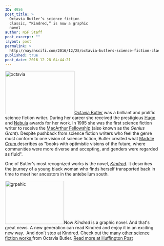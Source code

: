 ```yaml
---
ID: 4956
post_title: >
  Octavia Butler’s science fiction
  classic, “Kindred,” is now a graphic
  novel
author: NSF Staff
post_excerpt: ""
layout: post
permalink: >
  http://nayahscifi.com/2016/12/28/octavia-butlers-science-fiction-classic-kindred-is-now-a-graphic-novel/
published: true
post_date: 2016-12-28 04:44:21
---
```

<img class="alignleft size-thumbnail wp-image-4957" src="http://nayahsolutions.org/wp-content/uploads/2016/12/octavia-227x141.jpeg" alt="octavia" width="227" height="141" /><a href="https://en.wikipedia.org/wiki/Octavia_E._Butler">Octavia Butler</a> was a brilliant and prolific science fiction writer. During her career she received the prestigious <a class="mw-redirect" title="Hugo award" href="https://en.wikipedia.org/wiki/Hugo_award">Hugo</a> and <a class="mw-redirect" title="Nebula award" href="https://en.wikipedia.org/wiki/Nebula_award">Nebula</a> awards for her work. In 1995 she was the first science fiction writer to receive the <a class="mw-redirect" title="MacArthur Fellowship" href="https://en.wikipedia.org/wiki/MacArthur_Fellowship">MacArthur Fellowship</a> (also known as the <em>Genius Grant</em>). Despite pushback from science fiction writers who feel the genre must conform to one vision of science fiction, Butler created what <a href="http://www.huffingtonpost.com/author/madeleine-crum">Maddie Crum </a>describes as "books with optimistic visions of the future, where communities were more diverse and accepting, and genders were regarded as fluid".

One of Butler's most recognized works is the novel, <em><a href="https://www.amazon.com/Kindred-Octavia-Butler/dp/0807083690">Kindred</a></em>. It describes the journey of a young black woman who finds herself transported back in time to meet her ancestors in the antebellum south.

<img class="alignleft size-thumbnail wp-image-4960" src="http://nayahsolutions.org/wp-content/uploads/2016/12/grpahic-193x141.jpeg" alt="grpahic" width="193" height="141" />Now <em>Kindred</em> is a graphic novel. And that's great news. A new generation can read Kindred and enjoy it in an exciting new way.  And don't stop at Kindred. Check out the <a href="https://www.amazon.com/s/ref=nb_sb_ss_i_1_7?url=search-alias%3Dstripbooks&amp;field-keywords=octavia+butler&amp;sprefix=Octavia%2Cstripbooks%2C178&amp;crid=3MST62Y7VPMJI">many other science fiction works </a>from Octavia Butler.
<a href="http://www.huffingtonpost.com/entry/octavia-butler-kindred-update_us_585d4df4e4b0de3a08f50dd6">
Read more at Huffington Post</a>

&nbsp;

&nbsp;